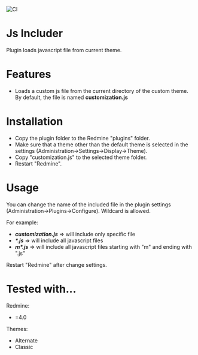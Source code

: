 ![CI](https://github.com/Scandltd/redmine-js-customizer/workflows/CI/badge.svg?branch=klias-ci)

Js Includer
====================

Plugin loads javascript file from current theme.

Features
====================

 * Loads a custom js file from the current directory of the custom theme.
  By default, the file is named **customization.js**

Installation
====================

- Copy the plugin folder to the Redmine "plugins" folder.
- Make sure that a theme other than the default theme is selected in the settings (Administration->Settings->Display->Theme).
- Copy "customization.js" to the selected theme folder.
- Restart "Redmine".

Usage
====================

You can change the name of the included file in the plugin settings (Administration->Plugins->Configure). Wildcard is allowed.

For example:

- ***customization.js*** => will include only specific file
- ___*.js___ => will include all javascript files
- ___m*.js___ => will include all javascript files starting with "m" and ending with ".js"

Restart "Redmine" after change settings.

Tested with...
====================

Redmine:
 * =4.0

Themes:

 * Alternate
 * Classic
